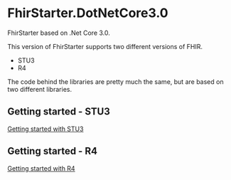 # FhirStarter.DotNetCore3.0
FhirStarter based on .Net Core 3.0.

This version of FhirStarter supports two different versions of FHIR.

* STU3
* R4 

The code behind the libraries are pretty much the same, but are based on two different libraries. 

## Getting started - STU3 
[Getting started with STU3](docs/STU3/GettingStarted-STU3.md)


## Getting started - R4

[Getting started with R4](docs/R4/GettingStarted-R4.md)